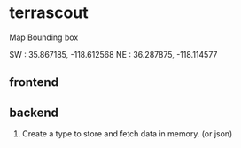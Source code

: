 # terrascout


Map Bounding box

SW : 35.867185, -118.612568
NE : 36.287875, -118.114577

## frontend


## backend
1. Create a type to store and fetch data in memory. (or json)



